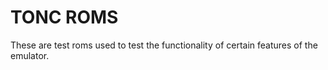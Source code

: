 TONC ROMS
===

These are test roms used to test the functionality of certain features of the emulator.